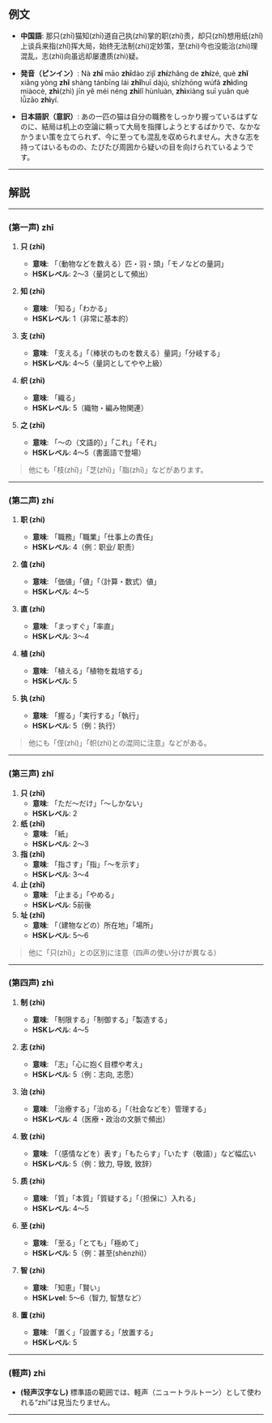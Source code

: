 ## 例文

* **中国語**:
  那只(zhī)猫知(zhī)道自己执(zhí)掌的职(zhí)责，却只(zhǐ)想用纸(zhǐ)上谈兵来指(zhǐ)挥大局，始终无法制(zhì)定妙策，至(zhì)今也没能治(zhì)理混乱，志(zhì)向虽远却屡遭质(zhì)疑。

* **発音（ピンイン）**:
  Nà **zhī** māo **zhī**dào zìjǐ **zhí**zhǎng de **zhí**zé,
  què **zhǐ** xiǎng yòng **zhǐ** shàng tánbīng lái **zhǐ**huī dàjú,
  shǐzhōng wúfǎ **zhì**dìng miàocè,
  **zhì**(zhì) jīn yě méi néng **zhì**lǐ hùnluàn,
  **zhì**xiàng suī yuǎn què lǚzāo **zhì**yí.


* **日本語訳（意訳）**:
  あの一匹の猫は自分の職務をしっかり握っているはずなのに、結局は机上の空論に頼って大局を指揮しようとするばかりで、なかなかうまい策を立てられず、今に至っても混乱を収められません。大きな志を持ってはいるものの、たびたび周囲から疑いの目を向けられているようです。

---

## 解説

---

### (第一声) zhī

1. **只 (zhī)**
   - **意味**: 「（動物などを数える）匹・羽・頭」「モノなどの量詞」
   - **HSKレベル**: 2〜3（量詞として頻出）

2. **知 (zhī)**
   - **意味**: 「知る」「わかる」
   - **HSKレベル**: 1（非常に基本的）

3. **支 (zhī)**
   - **意味**: 「支える」「（棒状のものを数える）量詞」「分岐する」
   - **HSKレベル**: 4〜5（量詞としてやや上級）

4. **织 (zhī)**
   - **意味**: 「織る」
   - **HSKレベル**: 5（織物・編み物関連）

5. **之 (zhī)**
   - **意味**: 「〜の（文語的）」「これ」「それ」
   - **HSKレベル**: 4〜5（書面語で登場）

> 他にも「枝(zhī)」「芝(zhī)」「脂(zhī)」などがあります。

---

### (第二声) zhí

1. **职 (zhí)**
   - **意味**: 「職務」「職業」「仕事上の責任」
   - **HSKレベル**: 4（例：职业/ 职责）

2. **值 (zhí)**
   - **意味**: 「価値」「値」「（計算・数式）値」
   - **HSKレベル**: 4〜5

3. **直 (zhí)**
   - **意味**: 「まっすぐ」「率直」
   - **HSKレベル**: 3〜4

4. **植 (zhí)**
   - **意味**: 「植える」「植物を栽培する」
   - **HSKレベル**: 5

5. **执 (zhí)**
   - **意味**: 「握る」「実行する」「執行」
   - **HSKレベル**: 5（例：执行）

> 他にも「侄(zhí)」「帜(zhì)との混同に注意」などがある。

---

### (第三声) zhǐ

1. **只 (zhǐ)**
   - **意味**: 「ただ〜だけ」「〜しかない」
   - **HSKレベル**: 2
2. **纸 (zhǐ)**
   - **意味**: 「紙」
   - **HSKレベル**: 2〜3
3. **指 (zhǐ)**
   - **意味**: 「指さす」「指」「〜を示す」
   - **HSKレベル**: 3〜4
4. **止 (zhǐ)**
   - **意味**: 「止まる」「やめる」
   - **HSKレベル**: 5前後
5. **址 (zhǐ)**
   - **意味**: 「（建物などの）所在地」「場所」
   - **HSKレベル**: 5〜6

> 他に「只(zhī)」との区別に注意（四声の使い分けが異なる）

---

### (第四声) zhì

1. **制 (zhì)**
   - **意味**: 「制限する」「制御する」「製造する」
   - **HSKレベル**: 4〜5

2. **志 (zhì)**
   - **意味**: 「志」「心に抱く目標や考え」
   - **HSKレベル**: 5（例：志向, 志愿）

3. **治 (zhì)**
   - **意味**: 「治療する」「治める」「（社会などを）管理する」
   - **HSKレベル**: 4（医療・政治の文脈で頻出）

4. **致 (zhì)**
   - **意味**: 「（感情などを）表す」「もたらす」「いたす（敬語）」など幅広い
   - **HSKレベル**: 5（例：致力, 导致, 致辞）

5. **质 (zhì)**
   - **意味**: 「質」「本質」「質疑する」「（担保に）入れる」
   - **HSKレベル**: 4〜5

6. **至 (zhì)**
   - **意味**: 「至る」「とても」「極めて」
   - **HSKレベル**: 5（例：甚至(shènzhì)）

7. **智 (zhì)**
   - **意味**: 「知恵」「賢い」
   - **HSKレvel**: 5〜6（智力, 智慧など）

8. **置 (zhì)**
   - **意味**: 「置く」「設置する」「放置する」
   - **HSKレベル**: 5

---

### (軽声) zhi
- **(轻声汉字なし)**
  標準語の範囲では、軽声（ニュートラルトーン）として使われる“zhi”は見当たりません。

---

